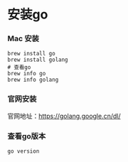 # 安装go


### Mac 安装
```shell
brew install go
brew install golang
# 查看go
brew info go
brew info golang
```

### 官网安装
官网地址：https://golang.google.cn/dl/


### 查看go版本
```shell
go version
```











